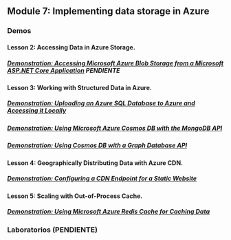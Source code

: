 ## Module 7: Implementing data storage in Azure


### Demos

#### Lesson 2: Accessing Data in Azure Storage. 

##### [Demonstration: Accessing Microsoft Azure Blob Storage from a Microsoft ASP.NET Core Application](DemoFiles/Mod7Demo1Blob) PENDIENTE

#### Lesson 3: Working with Structured Data in Azure. 

##### [Demonstration: Uploading an Azure SQL Database to Azure and Accessing it Locally](DemoFiles/Mod7Demo2bacpac)


##### [Demonstration: Using Microsoft Azure Cosmos DB with the MongoDB API](DemoFiles/Mod7Demo3Assets)


##### [Demonstration: Using Cosmos DB with a Graph Database API](DemoFiles/Mod7Demo4Assets) 

#### Lesson 4: Geographically Distributing Data with Azure CDN. 

##### [Demonstration: Configuring a CDN Endpoint for a Static Website](DemoFiles/Mod7Demo5Assets)


#### Lesson 5: Scaling with Out-of-Process Cache. 

##### [Demonstration: Using Microsoft Azure Redis Cache for Caching Data](DemoFiles/Mod7Demo6Redis)   





### Laboratorios (PENDIENTE)